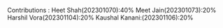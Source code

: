 Contributions :
Heet Shah(202301070):40%
Meet Jain(202301073):20%
Harshil Vora(202301104):20%
Kaushal Kanani:(202301106):20%
